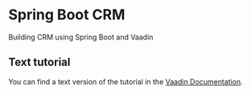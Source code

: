 # Spring Boot CRM

Building CRM using Spring Boot and Vaadin

## Text tutorial
You can find a text version of the tutorial in the [Vaadin Documentation](https://vaadin.com/docs/latest/flow/tutorials/in-depth-course).
